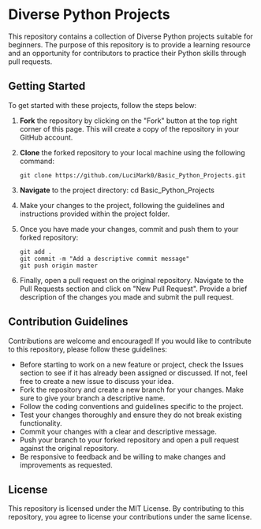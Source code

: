# Diverse Python Projects

This repository contains a collection of Diverse Python projects suitable for beginners. The purpose of this repository is to provide a learning resource and an opportunity for contributors to practice their Python skills through pull requests.

## Getting Started

To get started with these projects, follow the steps below:

1. **Fork** the repository by clicking on the "Fork" button at the top right corner of this page. This will create a copy of the repository in your GitHub account.

2. **Clone** the forked repository to your local machine using the following command:

   ```shell
   git clone https://github.com/LuciMark0/Basic_Python_Projects.git

3. **Navigate** to the project directory: cd Basic_Python_Projects

4. Make your changes to the project, following the guidelines and instructions provided within the project folder.

5. Once you have made your changes, commit and push them to your forked repository:

    ```shell
    git add .
    git commit -m "Add a descriptive commit message"
    git push origin master
    ```

6. Finally, open a pull request on the original repository. Navigate to the Pull Requests section and click on "New Pull Request". Provide a brief description of the changes you made and submit the pull request.

## Contribution Guidelines
Contributions are welcome and encouraged! If you would like to contribute to this repository, please follow these guidelines:

- Before starting to work on a new feature or project, check the Issues section to see if it has already been assigned or discussed. If not, feel free to create a new issue to discuss your idea.
- Fork the repository and create a new branch for your changes. Make sure to give your branch a descriptive name.
- Follow the coding conventions and guidelines specific to the project.
- Test your changes thoroughly and ensure they do not break existing functionality.
- Commit your changes with a clear and descriptive message.
- Push your branch to your forked repository and open a pull request against the original repository.
- Be responsive to feedback and be willing to make changes and improvements as requested.
## License
This repository is licensed under the MIT License. By contributing to this repository, you agree to license your contributions under the same license.
